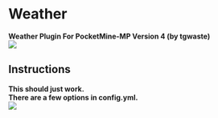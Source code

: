 # Weather
<b>Weather Plugin For PocketMine-MP Version 4 (by tgwaste)<b>
<br />
<img src="https://github.com/tgwaste/Weather/blob/main/icon.png">
<br />
## Instructions
This should just work.
<br />
There are a few options in config.yml.
<br />
[![](https://poggit.pmmp.io/shield.state/Weather)](https://poggit.pmmp.io/p/Weather)
